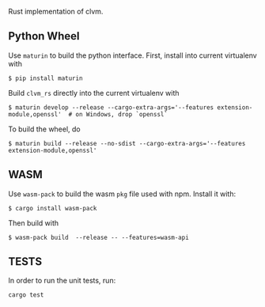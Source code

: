 Rust implementation of clvm.

Python Wheel
------------

Use `maturin` to build the python interface. First, install into current virtualenv with

```
$ pip install maturin
```

Build `clvm_rs` directly into the current virtualenv with

```
$ maturin develop --release --cargo-extra-args='--features extension-module,openssl'  # on Windows, drop `openssl`
```

To build the wheel, do

```
$ maturin build --release --no-sdist --cargo-extra-args='--features extension-module,openssl'
````



WASM
----

Use `wasm-pack` to build the wasm `pkg` file used with npm. Install it with:

```
$ cargo install wasm-pack
```

Then build with

```
$ wasm-pack build  --release -- --features=wasm-api
```


TESTS
-----

In order to run the unit tests, run:

```
cargo test
```
